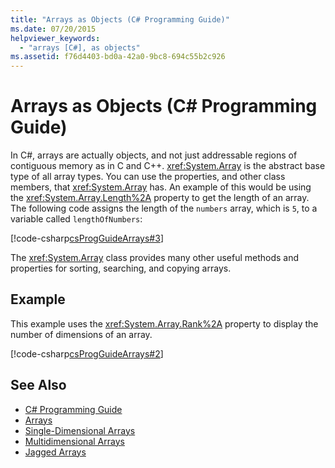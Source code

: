 ```yaml
---
title: "Arrays as Objects (C# Programming Guide)"
ms.date: 07/20/2015
helpviewer_keywords: 
  - "arrays [C#], as objects"
ms.assetid: f76d4403-bd0a-42a0-9bc8-694c55b2c926
---
```

# Arrays as Objects (C# Programming Guide)

In C#, arrays are actually objects, and not just addressable regions of contiguous memory as in C and C++. <xref:System.Array> is the abstract base type of all array types. You can use the properties, and other class members, that <xref:System.Array> has. An example of this would be using the <xref:System.Array.Length%2A> property to get the length of an array. The following code assigns the length of the `numbers` array, which is `5`, to a variable called `lengthOfNumbers`:  
  
 [!code-csharp[csProgGuideArrays#3](../../../csharp/programming-guide/arrays/codesnippet/CSharp/arrays-as-objects_1.cs)]  
  
 The <xref:System.Array> class provides many other useful methods and properties for sorting, searching, and copying arrays.  
  
## Example

 This example uses the <xref:System.Array.Rank%2A> property to display the number of dimensions of an array.  
  
 [!code-csharp[csProgGuideArrays#2](../../../csharp/programming-guide/arrays/codesnippet/CSharp/arrays-as-objects_2.cs)]  
  
## See Also

- [C# Programming Guide](../../../csharp/programming-guide/index.md)  
- [Arrays](../../../csharp/programming-guide/arrays/index.md)  
- [Single-Dimensional Arrays](../../../csharp/programming-guide/arrays/single-dimensional-arrays.md)  
- [Multidimensional Arrays](../../../csharp/programming-guide/arrays/multidimensional-arrays.md)  
- [Jagged Arrays](../../../csharp/programming-guide/arrays/jagged-arrays.md)
